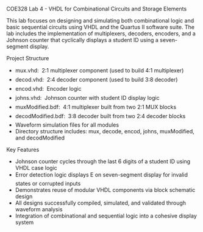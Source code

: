 COE328 Lab 4 - VHDL for Combinational Circuits and Storage Elements

This lab focuses on designing and simulating both combinational logic and basic sequential circuits using VHDL and the Quartus II software suite. The lab includes the implementation of multiplexers, decoders, encoders, and a Johnson counter that cyclically displays a student ID using a seven-segment display.

Project Structure
- mux.vhd:  2:1 multiplexer component (used to build 4:1 multiplexer)
- decod.vhd:  2:4 decoder component (used to build 3:8 decoder)
- encod.vhd:  Encoder logic
- johns.vhd:  Johnson counter with student ID display logic
- muxModified.bdf:  4:1 multiplexer built from two 2:1 MUX blocks
- decodModified.bdf:  3:8 decoder built from two 2:4 decoder blocks
- Waveform simulation files for all modules
- Directory structure includes: mux, decode, encod, johns, muxModified, and decodModified

Key Features
- Johnson counter cycles through the last 6 digits of a student ID using VHDL case logic
- Error detection logic displays E on seven-segment display for invalid states or corrupted inputs
- Demonstrates reuse of modular VHDL components via block schematic design
- All designs successfully compiled, simulated, and validated through waveform analysis
- Integration of combinational and sequential logic into a cohesive display system
